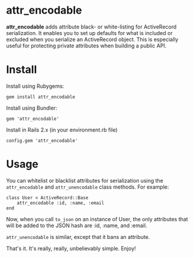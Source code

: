 attr_encodable
=

**attr_encodable** adds attribute black- or white-listing for ActiveRecord serialization. It enables you to set up defaults for what is included or excluded when you serialize an ActiveRecord object. This is especially useful for protecting private attributes when building a public API.

Install
==

Install using Rubygems:

	gem install attr_encodable

Install using Bundler:

	gem 'attr_encodable'

Install in Rails 2.x (in your environment.rb file)

	config.gem 'attr_encodable'

Usage
==

You can whitelist or blacklist attributes for serialization using the `attr_encodable` and `attr_unencodable` class methods. For example:

	class User < ActiveRecord::Base
		attr_encodable :id, :name, :email
	end

Now, when you call `to_json` on an instance of User, the only attributes that will be added to the JSON hash are :id, :name, and :email.

`attr_unencodable` is similar, except that it bans an attribute.

That's it. It's really, really, unbelievably simple. Enjoy!
